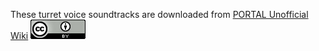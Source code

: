 These turret voice soundtracks are downloaded from [PORTAL Unofficial Wiki](https://theportalwiki.com/wiki/Turret_voice_lines)
[![CC_BY_4.0](./CC_BY_4.0.jpg)](https://creativecommons.org/licenses/by/4.0/)
